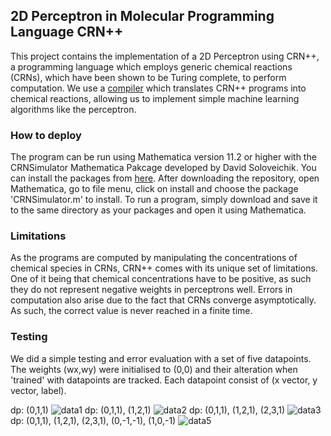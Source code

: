 ## 2D Perceptron in Molecular Programming Language CRN++ 
This project contains the implementation of a 2D Perceptron using
CRN++, a programming language which employs generic chemical reactions (CRNs), which have been shown to be Turing complete, to perform computation. We use a [compiler](https://www.dna.caltech.edu/courses/cs191/paperscs191/Vasic_2018_CRN_Programming_Language.pdf) which translates CRN++ programs into chemical reactions, allowing us to implement simple machine learning algorithms like the perceptron.

### How to deploy
The program can be run using Mathematica version 11.2 or higher with the CRNSimulator Mathematica Pakcage developed by David Soloveichik. You can install the packages from [here](https://github.com/marko-vasic/crnPlusPlus). After downloading the repository, open Mathematica, go to file menu, click on install and choose the package 'CRNSimulator.m' to install. To run a program, simply download and save it to the same directory as your packages and open it using Mathematica. 

### Limitations
As the programs are computed by manipulating the concentrations of chemical species in CRNs, CRN++ comes with its unique set of limitations. One of it being that chemical concentrations have to be positive, as such they do not represent negative weights in perceptrons well. Errors in computation also arise due to the fact that CRNs converge asymptotically. As such, the correct value is never reached in a finite time.

### Testing
We did a simple testing and error evaluation with a set of five datapoints. The weights (wx,wy) were initialised to (0,0) and their alteration when 'trained' with datapoints are tracked. Each datapoint consist of (x vector, y vector, label). 

dp: (0,1,1)
![data1](https://user-images.githubusercontent.com/66665467/104083478-d865c200-5279-11eb-9e24-5f260c76cbf0.png)
dp: (0,1,1), (1,2,1)
![data2](https://user-images.githubusercontent.com/66665467/104083515-3befef80-527a-11eb-9e14-b4acdeceb128.png)
dp: (0,1,1), (1,2,1), (2,3,1)
![data3](https://user-images.githubusercontent.com/66665467/104083547-8ffad400-527a-11eb-9e06-73cb9f95e625.png)
dp: (0,1,1), (1,2,1), (2,3,1), (0,-1,-1), (1,0,-1)
![data5](https://user-images.githubusercontent.com/66665467/104083581-ce908e80-527a-11eb-822d-d9fdcdcaf7ca.png)

